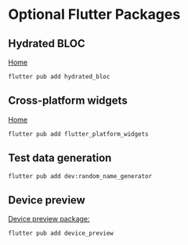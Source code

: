 # Optional Flutter Packages

## Hydrated BLOC

[Home](https://pub.dev/packages/hydrated_bloc)

```shell
flutter pub add hydrated_bloc
```

## Cross-platform widgets

[Home](https://pub.dev/packages/flutter_platform_widgets)

```shell
flutter pub add flutter_platform_widgets
```

## Test data generation

```shell
flutter pub add dev:random_name_generator
```

## Device preview

[Device preview package:](https://pub.dev/packages/device_preview/score)

```shell
flutter pub add device_preview
```
